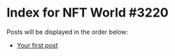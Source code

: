 # Index for NFT World #3220
Posts will be displayed in the order below:

- [Your first post](./001-first.md)

